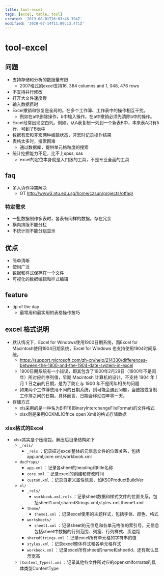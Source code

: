 ```yaml
---
title: tool-excel
tags: [excel, table, tool]
created: '2019-08-01T16:03:46.394Z'
modified: '2020-07-14T11:09:13.471Z'
---
```


# tool-excel

## 问题

- 支持存储和分析的数据量有限  
  - 2007格式的excel支持16, 384 columns and 1, 048, 476 rows
- 不支持并行修改
- 打开大文件速度慢
- 输入数据费时
- Excel撤销和恢复是全局的。在多个工作簿、工作表中的操作相互干扰。
  - 例如在a中删除操作，b中输入操作。在a中撤销必须先清除b中的操作。
- Excel经常出现空白列。例如，从A表复制一列到一个新表B中，本来表A只有5行，可到了B表中
- 数据有宏和非宏两种编辑状态，非宏时记录操作结果
- 表格太多时，搜索困难
  - 通过数据库，提供单元格粒度的搜索
- 统计挖掘能力不足，比不上spss, sas
  - excel的定位本身就是入门级的工具，不是专业全面的工具

## faq

- 多人协作冲突解决
  - OT  http://www3.ntu.edu.sg/home/czsun/projects/otfaq/

### 特定需求

- 一批数据制作多表时，各表有同样的数据，存在冗余
- 横向排版不能分栏
- 不统计则不能分组显示

## 优点

- 简单清晰
- 使用广泛
- 数据和样式保存在一个文件
- 可视化的数据编辑和样式编辑

## feature

- tip of the day
  - 最常用和最实用的表格操作技巧

## excel 格式说明

- 默认情况下，Excel for Windows使用1900日期系统，而Excel for Macintosh使用1904日期系统，Excel for Windows 也支持使用1904时间系统。
  - https://support.microsoft.com/zh-cn/help/214330/differences-between-the-1900-and-the-1904-date-system-in-excel
  - 1900日期系统有一小错误，即其包含了1900年2月29日（1900年不是闰年）所对应的序列值，早期 Macintosh 计算机的设计，不支持 1904 年 1 月 1 日之前的日期，是为了防止与 1900 年不是闰年相关的问题
  - 如果两个工作簿使用不同的日期系统，则可能会遇到问题，当链接或复制工作簿之间的日期。具体而言，日期会移动四年零一天。
- 存储方式  
  - xls采用的是一种名为BIFF8(BinaryInterchangeFileFormat)的文件格式
  - xlsx则是采用OOXML(Office open Xml)的格式存储数据

### xlsx格式的Excel

- .xlsx其实是个压缩包，解压后目录结构如下
  - `_rels/`
    - `_rels` ：记录描述excel整体的元信息文件的位置关系，包括app.xml,core.xml,workbook.xml
  - `docProps/`
    - `app.xml` ：记录各sheet的heading和title名称
    - `core.xml` ：记录excel的创建和修改时间
    - `custom.xml` ：记录自定义属性信息，如KSOProductBuildVer
  - `xl/`
    - `_rels/`
      - `workbook.xml.rels` ：记录sheet数据和样式文件的位置关系，包括sheet1.xml,sharedStrings.xml,styles.xml,theme1.xml   
    - `theme/`
      - `theme1.xml` ：记录excel使用的主题样式，包括字体、颜色、格式
    - `worksheets/`
      - `sheet1.xml` ：记录sheet的元信息和各单元格值的索引号，元信息包括sheet中数据的行列范围、列宽、行列样式、页边距
    - `sharedStrings.xml` ：记录excel所有单元格的字符串的值
    - `styles.xml` ：记录excel整体样式和各单元格样式
    - `workbook.xml` ：记录excel所有sheet的name和sheetId，还有默认显示宽高
  - `[Content_Types].xml` ：记录其他各文件所对应的openxmlformats的具体类型ContentType
